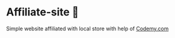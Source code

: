 # Affiliate-site :money_mouth_face:                                                                                                                                                           
Simple website affiliated with local store
 with help of <a href="http://johnelder.com/">Codemy.com</a>
